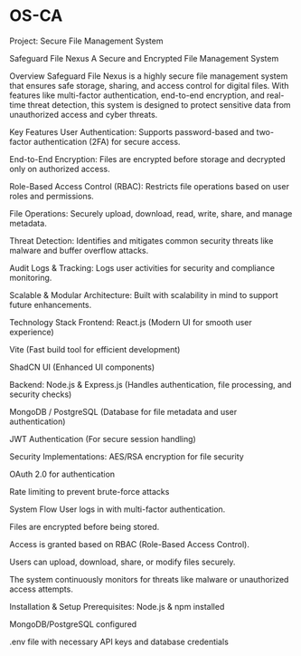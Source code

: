# OS-CA
Project: Secure File Management System

Safeguard File Nexus
A Secure and Encrypted File Management System

Overview
Safeguard File Nexus is a highly secure file management system that ensures safe storage, sharing, and access control for digital files. With features like multi-factor authentication, end-to-end encryption, and real-time threat detection, this system is designed to protect sensitive data from unauthorized access and cyber threats.

Key Features
User Authentication: Supports password-based and two-factor authentication (2FA) for secure access.

End-to-End Encryption: Files are encrypted before storage and decrypted only on authorized access.

Role-Based Access Control (RBAC): Restricts file operations based on user roles and permissions.

File Operations: Securely upload, download, read, write, share, and manage metadata.

Threat Detection: Identifies and mitigates common security threats like malware and buffer overflow attacks.

Audit Logs & Tracking: Logs user activities for security and compliance monitoring.

Scalable & Modular Architecture: Built with scalability in mind to support future enhancements.

Technology Stack
Frontend:
React.js (Modern UI for smooth user experience)

Vite (Fast build tool for efficient development)

ShadCN UI (Enhanced UI components)

Backend:
Node.js & Express.js (Handles authentication, file processing, and security checks)

MongoDB / PostgreSQL (Database for file metadata and user authentication)

JWT Authentication (For secure session handling)

Security Implementations:
AES/RSA encryption for file security

OAuth 2.0 for authentication

Rate limiting to prevent brute-force attacks

System Flow
User logs in with multi-factor authentication.

Files are encrypted before being stored.

Access is granted based on RBAC (Role-Based Access Control).

Users can upload, download, share, or modify files securely.

The system continuously monitors for threats like malware or unauthorized access attempts.

Installation & Setup
Prerequisites:
Node.js & npm installed

MongoDB/PostgreSQL configured

.env file with necessary API keys and database credentials
